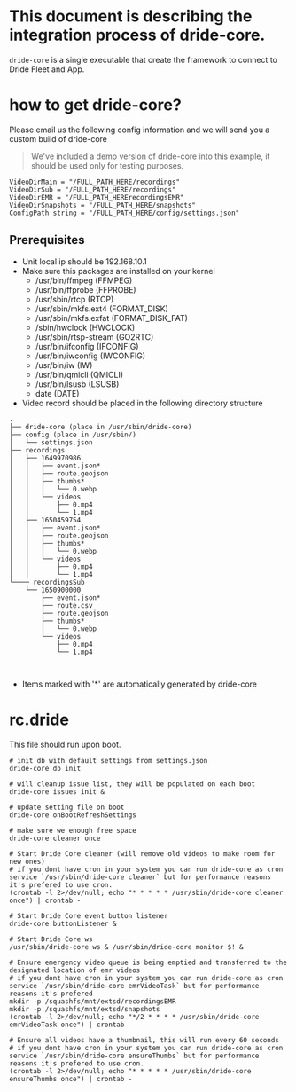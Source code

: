# This document is describing the integration process of dride-core.

`dride-core` is a single executable that create the framework to connect to Dride Fleet and App.

# how to get dride-core?

Please email us the following config information and we will send you a custom build of dride-core

> We've included a demo version of dride-core into this example, it should be used only for testing purposes.

```
VideoDirMain = "/FULL_PATH_HERE/recordings"
VideoDirSub = "/FULL_PATH_HERE/recordings"
VideoDirEMR = "/FULL_PATH_HERErecordingsEMR"
VideoDirSnapshots = "/FULL_PATH_HERE/snapshots"
ConfigPath string = "/FULL_PATH_HERE/config/settings.json"
```

## Prerequisites

- Unit local ip should be 192.168.10.1
- Make sure this packages are installed on your kernel
  - /usr/bin/ffmpeg (FFMPEG)
  - /usr/bin/ffprobe (FFPROBE)
  - /usr/sbin/rtcp (RTCP)
  - /usr/sbin/mkfs.ext4 (FORMAT_DISK)
  - /usr/sbin/mkfs.exfat (FORMAT_DISK_FAT)
  - /sbin/hwclock (HWCLOCK)
  - /usr/sbin/rtsp-stream (GO2RTC)
  - /usr/bin/ifconfig (IFCONFIG)
  - /usr/bin/iwconfig (IWCONFIG)
  - /usr/bin/iw (IW)
  - /usr/bin/qmicli (QMICLI)
  - /usr/bin/lsusb (LSUSB)
  - date (DATE)
- Video record should be placed in the following directory structure

```
.
├── dride-core (place in /usr/sbin/dride-core)
├── config (place in /usr/sbin/)
│   └── settings.json
├── recordings
│   ├── 1649970986
│   │   ├── event.json*
│   │   ├── route.geojson
│   │   ├── thumbs*
│   │   │   └── 0.webp
│   │   └── videos
│   │       ├── 0.mp4
│   │       └── 1.mp4
│   ├── 1650459754
│   │   ├── event.json*
│   │   ├── route.geojson
│   │   ├── thumbs*
│   │   │   └── 0.webp
│   │   └── videos
│   │       ├── 0.mp4
│   │       └── 1.mp4
└──── recordingsSub
    └── 1650900000
        ├── event.json*
        ├── route.csv
        ├── route.geojson
        ├── thumbs*
        │   └── 0.webp
        └── videos
            ├── 0.mp4
            └── 1.mp4



```

- Items marked with '\*' are automatically generated by dride-core

# rc.dride

This file should run upon boot.

```console
# init db with default settings from settings.json
dride-core db init

# will cleanup issue list, they will be populated on each boot
dride-core issues init &

# update setting file on boot
dride-core onBootRefreshSettings

# make sure we enough free space
dride-core cleaner once

# Start Dride Core cleaner (will remove old videos to make room for new ones)
# if you dont have cron in your system you can run dride-core as cron service `/usr/sbin/dride-core cleaner` but for performance reasons it's prefered to use cron.
(crontab -l 2>/dev/null; echo "* * * * * /usr/sbin/dride-core cleaner once") | crontab -

# Start Dride Core event button listener
dride-core buttonListener &

# Start Dride Core ws
/usr/sbin/dride-core ws & /usr/sbin/dride-core monitor $! &

# Ensure emergency video queue is being emptied and transferred to the designated location of emr videos
# if you dont have cron in your system you can run dride-core as cron service `/usr/sbin/dride-core emrVideoTask` but for performance reasons it's prefered
mkdir -p /squashfs/mnt/extsd/recordingsEMR
mkdir -p /squashfs/mnt/extsd/snapshots
(crontab -l 2>/dev/null; echo "*/2 * * * * /usr/sbin/dride-core emrVideoTask once") | crontab -

# Ensure all videos have a thumbnail, this will run every 60 seconds
# if you dont have cron in your system you can run dride-core as cron service `/usr/sbin/dride-core ensureThumbs` but for performance reasons it's prefered to use cron.
(crontab -l 2>/dev/null; echo "* * * * * /usr/sbin/dride-core ensureThumbs once") | crontab -

```
